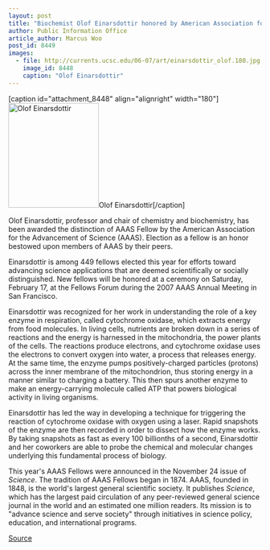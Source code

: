 ```yaml
---
layout: post
title: "Biochemist Olof Einarsdottir honored by American Association for the Advancement of Science"
author: Public Information Office
article_author: Marcus Woo
post_id: 8449
images:
  - file: http://currents.ucsc.edu/06-07/art/einarsdottir_olof.180.jpg
    image_id: 8448
    caption: "Olof Einarsdottir"
---
```


[caption id="attachment_8448" align="alignright" width="180"]<a href="http://dev-ucsc-news.pantheonsite.io/wp-content/uploads/2006/12/einarsdottir_olof.180.jpg"><img class="size-full wp-image-8448" src="http://dev-ucsc-news.pantheonsite.io/wp-content/uploads/2006/12/einarsdottir_olof.180.jpg" alt="Olof Einarsdottir" width="180" height="208" /></a>Olof Einarsdottir[/caption]
<a name="content" id="content"></a>
<p>
  Olof Einarsdottir, professor and chair of chemistry and biochemistry, has been awarded the distinction of AAAS Fellow by the American Association for the Advancement of Science (AAAS). Election as a fellow is an honor bestowed upon members of AAAS by their peers.
</p>
<p>
  Einarsdottir is among 449 fellows elected this year for efforts toward advancing science applications that are deemed scientifically or socially distinguished. New fellows will be honored at a ceremony on Saturday, February 17, at the Fellows Forum during the 2007 AAAS Annual Meeting in San Francisco.
</p>
<p>
  Einarsdottir was recognized for her work in understanding the role of a key enzyme in respiration, called cytochrome oxidase, which extracts energy from food molecules. In living cells, nutrients are broken down in a series of reactions and the energy is harnessed in the mitochondria, the power plants of the cells. The reactions produce electrons, and cytochrome oxidase uses the electrons to convert oxygen into water, a process that releases energy. At the same time, the enzyme pumps positively-charged particles (protons) across the inner membrane of the mitochondrion, thus storing energy in a manner similar to charging a battery. This then spurs another enzyme to make an energy-carrying molecule called ATP that powers biological activity in living organisms.
</p>
<p>
  Einarsdottir has led the way in developing a technique for triggering the reaction of cytochrome oxidase with oxygen using a laser. Rapid snapshots of the enzyme are then recorded in order to dissect how the enzyme works. By taking snapshots as fast as every 100 billionths of a second, Einarsdottir and her coworkers are able to probe the chemical and molecular changes underlying this fundamental process of biology.
</p>
<p>
  This year's AAAS Fellows were announced in the November 24 issue of <i>Science</i>. The tradition of AAAS Fellows began in 1874. AAAS, founded in 1848, is the world's largest general scientific society. It publishes <i>Science</i>, which has the largest paid circulation of any peer-reviewed general science journal in the world and an estimated one million readers. Its mission is to "advance science and serve society" through initiatives in science policy, education, and international programs.<br>
</p>
<p><a href="http://www1.ucsc.edu/currents/06-07/12-04/einarsdottir.asp" title="Permalink to einarsdottir">Source</a></p>
